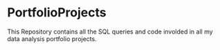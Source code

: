 # PortfolioProjects

This Repository contains all the SQL queries and code involded in all my data analysis portfolio projects. 
